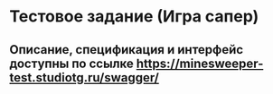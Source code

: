 # Тестовое задание (Игра сапер)

## Описание, спецификация и интерфейс доступны по ссылке https://minesweeper-test.studiotg.ru/swagger/




